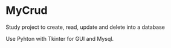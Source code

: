 # MyCrud
Study project to create, read, update and delete into a database

Use Pyhton with Tkinter for GUI and Mysql. 
